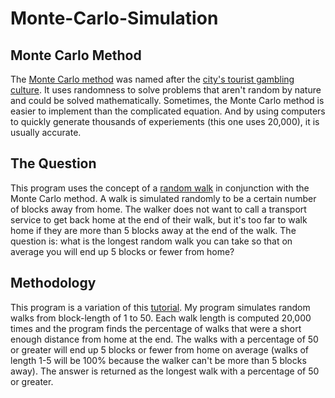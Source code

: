 # Monte-Carlo-Simulation

## Monte Carlo Method
The [Monte Carlo method](https://en.wikipedia.org/wiki/Monte_Carlo_method) was named after the [city's tourist gambling culture](https://en.wikipedia.org/wiki/Monte_Carlo_Casino). It uses randomness to solve problems that aren't random by nature and could be solved mathematically. Sometimes, the Monte Carlo method is easier to implement than the complicated equation. And by using computers to quickly generate thousands of experiements (this one uses 20,000), it is usually accurate.

## The Question
This program uses the concept of a [random walk](https://en.wikipedia.org/wiki/Random_walk#:~:text=In%20mathematics%2C%20a%20random%20walk,space%20such%20as%20the%20integers.) in conjunction with the Monte Carlo method. A walk is simulated randomly to be a certain number of blocks away from home. The walker does not want to call a transport service to get back home at the end of their walk, but it's too far to walk home if they are more than 5 blocks away at the end of the walk. The question is: what is the longest random walk you can take so that on average you will end up 5 blocks or fewer from home?

## Methodology
This program is a variation of this [tutorial](https://www.youtube.com/watch?v=BfS2H1y6tzQ). My program simulates random walks from block-length of 1 to 50. Each walk length is computed 20,000 times and the program finds the percentage of walks that were a short enough distance from home at the end. The walks with a percentage of 50 or greater will end up 5 blocks or fewer from home on average (walks of length 1-5 will be 100% because the walker can't be more than 5 blocks away). The answer is returned as the longest walk with a percentage of 50 or greater.